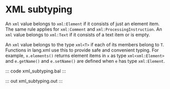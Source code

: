 # XML subtyping

An `xml` value belongs to `xml:Element` if it consists of just an element
item. The same rule applies for `xml:Comment` and `xml:ProcessingInstruction`.
An `xml` value belongs to `xml:Text` if it consists of a text item or is 
empty.

An `xml` value belongs to the type `xml<T>` if each of its members belong 
to `T`. Functions in lang.xml use this to provide safe and convenient typing. For example, `x.elements()` returns element items in `x` as type 
`xml<xml:Element>` and `e.getName()` and `e.setName()` are defined when 
`e` has type `xml:Element`.

::: code xml_subtyping.bal :::

::: out xml_subtyping.out :::